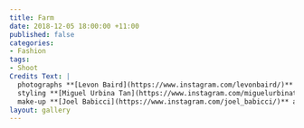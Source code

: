 ```yaml
---
title: Farm
date: 2018-12-05 18:00:00 +11:00
published: false
categories:
- Fashion
tags:
- Shoot
Credits Text: |
  photographs **[Levon Baird](https://www.instagram.com/levonbaird/)** at **[Company1](https://www.instagram.com/company1agency/)**
  styling **[Miguel Urbina Tan](https://www.instagram.com/miguelurbinatan/)**
  make-up **[Joel Babicci](https://www.instagram.com/joel_babicci/)** at **[Work Agency](https://www.instagram.com/workagency/)**
layout: gallery
---
```


